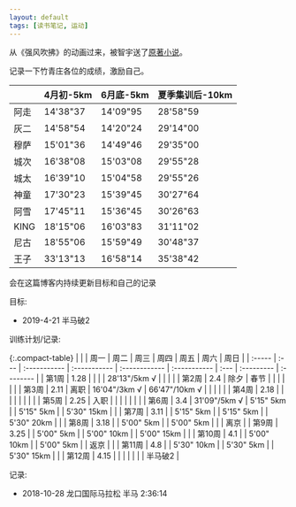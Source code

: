 ```yaml
---
layout: default
tags: [读书笔记, 运动]
---
```


从《强风吹拂》的动画过来，被智宇送了[原著小说](https://book.douban.com/subject/26210487/)。

记录一下竹青庄各位的成绩，激励自己。

|      | 4月初-5km | 6月底-5km | 夏季集训后-10km |
| :--- | :-------- | :-------- | :-------------- |
| 阿走 | 14'38"37  | 14'09"95  | 28'58"59        |
| 灰二 | 14'58"54  | 14'20"24  | 29'14"00        |
| 穆萨 | 15'01"36  | 14'49"46  | 29'35"00        |
| 城次 | 16'38"08  | 15'03"08  | 29'55"28        |
| 城太 | 16'39"10  | 15'04"58  | 29'55"26        |
| 神童 | 17'30"23  | 15'39"45  | 30'27"64        |
| 阿雪 | 17'45"11  | 15'36"45  | 30'26"63        |
| KING | 18'15"06  | 16'03"83  | 31'11"02        |
| 尼古 | 18'55"06  | 15'59"49  | 30'48"37        |
| 王子 | 33'13"13  | 16'58"14  | 35'38"42        |

会在这篇博客内持续更新目标和自己的记录

目标:
- 2019-4-21 半马破2

训练计划/记录:

{:.compact-table}
|        |      | 周一         | 周二         | 周三          | 周四         | 周五 | 周六       | 周日      |
| :----- | :--- | :----------- | :----------- | :------------ | :----------- | :--- | :--------- | :-------- |
| 第1周  | 1.28 |              |              |               | 28'13"/5km √ |      |            |           |
| 第2周  | 2.4  | 除夕         | 春节         |               |              |      |            |           |
| 第3周  | 2.11 | 离职         | 16'04"/3km √ | 66'47"/10km √ |              |      |            |           |
| 第4周  | 2.18 |              |              |               |              |      |            |           |
| 第5周  | 2.25 | 入职         |              |               |              |      |            |           |
| 第6周  | 3.4  | 31'09"/5km √ | 5'15" 5km    |               | 5'15" 5km    |      | 5'30" 15km |           |
| 第7周  | 3.11 |              | 5'15" 5km    |               | 5'15" 5km    |      | 5'30" 20km |           |
| 第8周  | 3.18 |              | 5'00" 5km    |               | 5'00" 5km    |      |            | 离京      |
| 第9周  | 3.25 |              | 5'00" 5km    |               | 5'00" 10km   |      | 5'00" 15km |           |
| 第10周 | 4.1  |              | 5'00" 10km   |               | 5'00" 5km    |      | 返京       |           |
| 第11周 | 4.8  |              | 5'30" 10km   |               | 5'30" 5km    |      | 5'30" 15km |           |
| 第12周 | 4.15 |              |              |               |              |      |            | 半马破2   |

记录:
- 2018-10-28 龙口国际马拉松 半马 2:36:14
